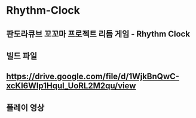 # Rhythm-Clock

판도라큐브 꼬꼬마 프로젝트 리듬 게임 - Rhythm Clock
----------------------------------------------------
## 빌드 파일

https://drive.google.com/file/d/1WjkBnQwC-xcKI6Wlp1Hqul_UoRL2M2qu/view
-----------------------------------------------------------------------------
## 플레이 영상
